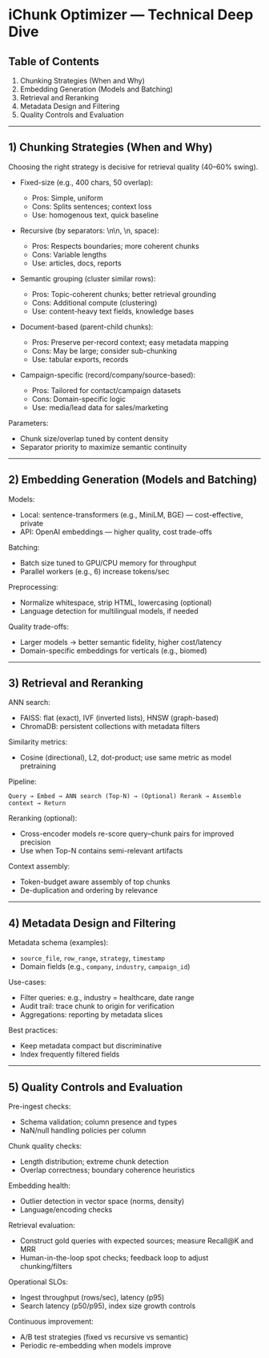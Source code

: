 # iChunk Optimizer — Technical Deep Dive

## Table of Contents
1. Chunking Strategies (When and Why)
2. Embedding Generation (Models and Batching)
3. Retrieval and Reranking
4. Metadata Design and Filtering
5. Quality Controls and Evaluation

---

## 1) Chunking Strategies (When and Why)

Choosing the right strategy is decisive for retrieval quality (40–60% swing).

- Fixed-size (e.g., 400 chars, 50 overlap):
  - Pros: Simple, uniform
  - Cons: Splits sentences; context loss
  - Use: homogenous text, quick baseline

- Recursive (by separators: \n\n, \n, space):
  - Pros: Respects boundaries; more coherent chunks
  - Cons: Variable lengths
  - Use: articles, docs, reports

- Semantic grouping (cluster similar rows):
  - Pros: Topic-coherent chunks; better retrieval grounding
  - Cons: Additional compute (clustering)
  - Use: content-heavy text fields, knowledge bases

- Document-based (parent-child chunks):
  - Pros: Preserve per-record context; easy metadata mapping
  - Cons: May be large; consider sub-chunking
  - Use: tabular exports, records

- Campaign-specific (record/company/source-based):
  - Pros: Tailored for contact/campaign datasets
  - Cons: Domain-specific logic
  - Use: media/lead data for sales/marketing

Parameters:
- Chunk size/overlap tuned by content density
- Separator priority to maximize semantic continuity

---

## 2) Embedding Generation (Models and Batching)

Models:
- Local: sentence-transformers (e.g., MiniLM, BGE) — cost-effective, private
- API: OpenAI embeddings — higher quality, cost trade-offs

Batching:
- Batch size tuned to GPU/CPU memory for throughput
- Parallel workers (e.g., 6) increase tokens/sec

Preprocessing:
- Normalize whitespace, strip HTML, lowercasing (optional)
- Language detection for multilingual models, if needed

Quality trade-offs:
- Larger models → better semantic fidelity, higher cost/latency
- Domain-specific embeddings for verticals (e.g., biomed)

---

## 3) Retrieval and Reranking

ANN search:
- FAISS: flat (exact), IVF (inverted lists), HNSW (graph-based)
- ChromaDB: persistent collections with metadata filters

Similarity metrics:
- Cosine (directional), L2, dot-product; use same metric as model pretraining

Pipeline:
```
Query → Embed → ANN search (Top-N) → (Optional) Rerank → Assemble context → Return
```

Reranking (optional):
- Cross-encoder models re-score query–chunk pairs for improved precision
- Use when Top-N contains semi-relevant artifacts

Context assembly:
- Token-budget aware assembly of top chunks
- De-duplication and ordering by relevance

---

## 4) Metadata Design and Filtering

Metadata schema (examples):
- `source_file`, `row_range`, `strategy`, `timestamp`
- Domain fields (e.g., `company`, `industry`, `campaign_id`)

Use-cases:
- Filter queries: e.g., industry = healthcare, date range
- Audit trail: trace chunk to origin for verification
- Aggregations: reporting by metadata slices

Best practices:
- Keep metadata compact but discriminative
- Index frequently filtered fields

---

## 5) Quality Controls and Evaluation

Pre-ingest checks:
- Schema validation; column presence and types
- NaN/null handling policies per column

Chunk quality checks:
- Length distribution; extreme chunk detection
- Overlap correctness; boundary coherence heuristics

Embedding health:
- Outlier detection in vector space (norms, density)
- Language/encoding checks

Retrieval evaluation:
- Construct gold queries with expected sources; measure Recall@K and MRR
- Human-in-the-loop spot checks; feedback loop to adjust chunking/filters

Operational SLOs:
- Ingest throughput (rows/sec), latency (p95)
- Search latency (p50/p95), index size growth controls

Continuous improvement:
- A/B test strategies (fixed vs recursive vs semantic)
- Periodic re-embedding when models improve
